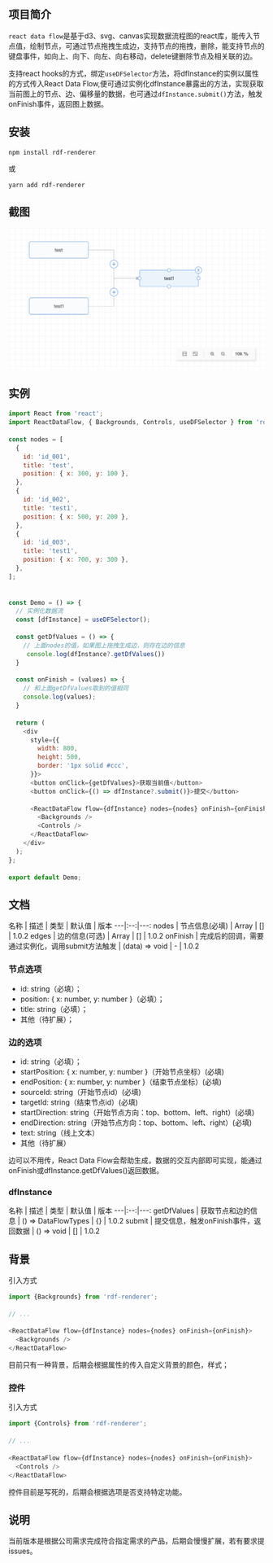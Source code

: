 ## 项目简介

`react data flow`是基于d3、svg、canvas实现数据流程图的react库，能传入节点值，绘制节点，可通过节点拖拽生成边，支持节点的拖拽，删除，能支持节点的键盘事件，如向上、向下、向左、向右移动，delete键删除节点及相关联的边。

支持react hooks的方式，绑定`useDFSelector`方法，将dfInstance的实例以属性的方式传入React Data Flow,便可通过实例化dfInstance暴露出的方法，实现获取当前图上的节点、边、偏移量的数据，也可通过`dfInstance.submit()`方法，触发onFinish事件，返回图上数据。

## 安装

```
npm install rdf-renderer
```
或
```
yarn add rdf-renderer
```


## 截图

![react-data-flow](https://github.com/chicAboo/react-data-flow/blob/main/assets/images/react-data-flow.jpg)


## 实例
```javascript
import React from 'react';
import ReactDataFlow, { Backgrounds, Controls, useDFSelector } from 'rdf-renderer';

const nodes = [
  {
    id: 'id_001',
    title: 'test',
    position: { x: 300, y: 100 },
  },
  {
    id: 'id_002',
    title: 'test1',
    position: { x: 500, y: 200 },
  },
  {
    id: 'id_003',
    title: 'test1',
    position: { x: 700, y: 300 },
  },
];


const Demo = () => {
  // 实例化数据流
  const [dfInstance] = useDFSelector();

  const getDfValues = () => {
    // 上面nodes的值，如果图上拖拽生成边，则存在边的信息
     console.log(dfInstance?.getDfValues())
  }

  const onFinish = (values) => {
    // 和上面getDfValues取到的值相同
    console.log(values);
  }

  return (
    <div
      style={{
        width: 800,
        height: 500,
        border: '1px solid #ccc',
      }}>
      <button onClick={getDfValues}>获取当前值</button>
      <button onClick={() => dfInstance?.submit()}>提交</button>

      <ReactDataFlow flow={dfInstance} nodes={nodes} onFinish={onFinish}>
        <Backgrounds />
        <Controls />
      </ReactDataFlow>
    </div>
  );
};

export default Demo;
```

## 文档

名称  |  描述  |  类型  |  默认值  | 版本
---|:--:|---:
nodes  |  节点信息(必填)  | Array<NodeTypes>  |  []  | 1.0.2
edges  |  边的信息(可选)  | Array<edgeTypes>  |  []  | 1.0.2
onFinish  |  完成后的回调，需要通过实例化，调用submit方法触发  | (data) => void |  -  | 1.0.2


### 节点选项

- id: string（必填）；
- position: { x: number, y: number }（必填）；
- title: string（必填）；
- 其他（待扩展）；


### 边的选项
- id: string（必填）；
- startPosition: { x: number, y: number }（开始节点坐标）(必填)
- endPosition: { x: number, y: number }（结束节点坐标）(必填)
- sourceId: string（开始节点id）(必填)
- targetId: string（结束节点id）(必填)
- startDirection: string（开始节点方向：top、bottom、left、right）(必填)
- endDirection: string（开始节点方向：top、bottom、left、right）(必填)
- text: string（线上文本）
- 其他（待扩展）

边可以不用传，React Data Flow会帮助生成，数据的交互内部即可实现，能通过onFinish或dfInstance.getDfValues()返回数据。


### dfInstance
名称  |  描述  |  类型  |  默认值  | 版本
---|:--:|---:
getDfValues  |  获取节点和边的信息  | () => DataFlowTypes |  {}  | 1.0.2
submit  |  提交信息，触发onFinish事件，返回数据  | () => void |  []  | 1.0.2


## 背景

引入方式
```javascript
import {Backgrounds} from 'rdf-renderer';

// ...

<ReactDataFlow flow={dfInstance} nodes={nodes} onFinish={onFinish}>
  <Backgrounds />
</ReactDataFlow>
```
目前只有一种背景，后期会根据属性的传入自定义背景的颜色，样式；


### 控件

引入方式
```javascript
import {Controls} from 'rdf-renderer';

// ...

<ReactDataFlow flow={dfInstance} nodes={nodes} onFinish={onFinish}>
  <Controls />
</ReactDataFlow>
```
控件目前是写死的，后期会根据选项是否支持特定功能。


## 说明
当前版本是根据公司需求完成符合指定需求的产品，后期会慢慢扩展，若有要求提issues。
